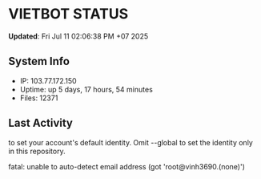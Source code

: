 # VIETBOT STATUS
**Updated**: Fri Jul 11 02:06:38 PM +07 2025

## System Info
- IP: 103.77.172.150
- Uptime: up 5 days, 17 hours, 54 minutes
- Files: 12371

## Last Activity

to set your account's default identity.
Omit --global to set the identity only in this repository.

fatal: unable to auto-detect email address (got 'root@vinh3690.(none)')
